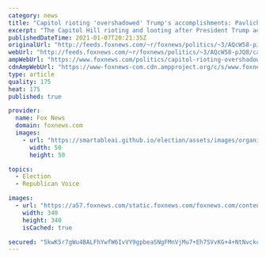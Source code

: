 ```yaml
---
category: news
title: "Capitol rioting 'overshadowed' Trump's accomplishments: Pavlich"
excerpt: "The Capitol Hill rioting and looting after President Trump addressed supporters Wednesday is \"overshadowing\" his accomplishments of the past four years, Fox News contributor Katie Pavlich argued Thursday."
publishedDateTime: 2021-01-07T20:21:35Z
originalUrl: "http://feeds.foxnews.com/~r/foxnews/politics/~3/AQcW58-pJQ8/capitol-rioting-overshadowed-trumps-accomplishments-pavlich"
webUrl: "http://feeds.foxnews.com/~r/foxnews/politics/~3/AQcW58-pJQ8/capitol-rioting-overshadowed-trumps-accomplishments-pavlich"
ampWebUrl: "https://www.foxnews.com/politics/capitol-rioting-overshadowed-trumps-accomplishments-pavlich.amp"
cdnAmpWebUrl: "https://www-foxnews-com.cdn.ampproject.org/c/s/www.foxnews.com/politics/capitol-rioting-overshadowed-trumps-accomplishments-pavlich.amp"
type: article
quality: 175
heat: 175
published: true

provider:
  name: Fox News
  domain: foxnews.com
  images:
    - url: "https://smartableai.github.io/election/assets/images/organizations/foxnews.com-50x50.jpg"
      width: 50
      height: 50

topics:
  - Election
  - Republican Voice

images:
  - url: "https://a57.foxnews.com/static.foxnews.com/foxnews.com/content/uploads/2018/09/340/340/calebparkeheadshot0622182.jpg?ve=1&tl=1"
    width: 340
    height: 340
    isCached: true

secured: "5kwK5r7gWu4BALFhYwfW6IvVY9gpbeaSNgFMnVjMu7+Eh7SVvKG+4+NtNvckc2Yq0eWe6gBWdMjw6+Klw+XvLICmDXKsAidUpW8H3gHspcn0fRk+gbGo3/Yv9i7WCvDy3gfoS0AoIQ6fy5SFrHzPRcGTcxD/fJaq4iQmMEqcFv1IiOsfHPKWe/weSd3i4mUJt0k5yoE5MYJokrqhOKC4t4i9vjzYEgzVXidrhYAT8oXHAv3TYQkEV1aVeCZ194I/CkFlixkZAA5UEycAE2LdRRc669uKt1h/1sgF+68Kgw9IgrcW/Dqr8jAMHsq2mFhanx92EBxiRxxbd1m/48rlkzhjQcfH22dH3x0mc5A3hxk=;aNxaIYKOziezcwnvV9sy9Q=="
---
```


